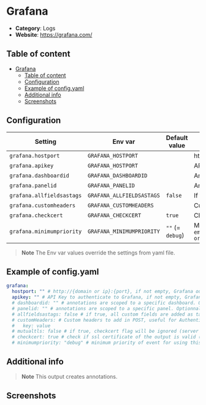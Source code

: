 # Grafana

- **Category**: Logs
- **Website**: https://grafana.com/

## Table of content

- [Grafana](#grafana)
  - [Table of content](#table-of-content)
  - [Configuration](#configuration)
  - [Example of config.yaml](#example-of-configyaml)
  - [Additional info](#additional-info)
  - [Screenshots](#screenshots)

## Configuration

| Setting                   | Env var                   | Default value    | Description                                                                                                                         |
| ------------------------- | ------------------------- | ---------------- | ----------------------------------------------------------------------------------------------------------------------------------- |
| `grafana.hostport`        | `GRAFANA_HOSTPORT`        |                  | http://{domain or ip}:{port}, if not empty, Grafana output is **enabled**                                                           |
| `grafana.apikey`          | `GRAFANA_HOSTPORT`        |                  | API Key to authenticate to Grafana                                                                                                  |
| `grafana.dashboardid`     | `GRAFANA_DASHBOARDID`     |                  | Annotations are scoped to a specific dashboard. Optionnal.                                                                          |
| `grafana.panelid`         | `GRAFANA_PANELID`         |                  | Annotations are scoped to a specific panel. Optionnal.                                                                              |
| `grafana.allfieldsastags` | `GRAFANA_ALLFIELDSASTAGS` | `false`          | If true, all custom fields are added as tags                                                                                        |
| `grafana.customheaders`   | `GRAFANA_CUSTOMHEADERS`   |                  | Custom headers for the POST request                                                                                                 |
| `grafana.checkcert`       | `GRAFANA_CHECKCERT`       | `true` | Check if ssl certificate of the output is valid                                                                                     |
| `grafana.minimumpriority` | `GRAFANA_MINIMUMPRIORITY` | `""` (= `debug`) | Minimum priority of event for using this output, order is `emergency,alert,critical,error,warning,notice,informational,debug or ""` |

> **Note**
The Env var values override the settings from yaml file.

## Example of config.yaml

```yaml
grafana:
  hostport: "" # http://{domain or ip}:{port}, if not empty, Grafana output is enabled
  apikey: "" # API Key to authenticate to Grafana, if not empty, Grafana output is enabled
  # dashboardid: "" # annotations are scoped to a specific dashboard. Optionnal.
  # panelid: "" # annotations are scoped to a specific panel. Optionnal.
  # allfieldsastags: false # if true, all custom fields are added as tags (default: false)
  # customHeaders: # Custom headers to add in POST, useful for Authentication
  #   key: value
  # mutualtls: false # if true, checkcert flag will be ignored (server cert will always be checked)
  # checkcert: true # check if ssl certificate of the output is valid (default: true)
  # minimumpriority: "debug" # minimum priority of event for using this output, order is emergency|alert|critical|error|warning|notice|informational|debug or "" (default)
```

## Additional info

> **Note**
This output creates annotations.

## Screenshots
